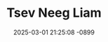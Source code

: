 ---
layout: movie-video-data
date: 2025-03-01 21:25:08 -0899
categories: movie

# Site Attributes
title: "Tsev Neeg Liam"
permalink: "/movie/Tsev_Neeg_Liam"

# Movie Attributes
synopsis: "Tsev neeg liam, yog ib zaj dab neeg ua qhia ntsig txog txoj kev ua ib yim neeg liam tsis paub txaj muag rau lub ntuj thiab daim av. Leej txiv los liam, leej niam los liam, leej tub los liam, leej ntxhais los liam, liam tag ib tsev neeg li. Yog leej twg tau los thab raug rau tsev neeg liam bi ces lawv yeej yuav ua kom nws lub neej liam. Thov nej soj qab saib mus seb yog yus ua ib tsev neeg liam no yus hlub neej yuav mus xaus zoo li cas. "
producer: ""
director: "Chue Thao"
writer: "Jai Chang, Chue Thao"
video_link: ""
genre: "Drama"
year: ""
release_type: "DVD"
storage: "Center for Hmong Studies"
thumbnail: "/assets/images/movie_thumbnails/Tsev Neeg Liam.jpeg"
publishing_company: "JC Entertainment"

# Sequels + Parts
base_movie: ""
total_parts: 
sequel: ""

# Movie Cast
cast:
- name: "Txiab Yaj"
- name: "Cuab Thoj"
- name: "Chai Her"
- name: "Choua Yang"
- name: "Yer Lor"
- name: "Cha Her"
- name: "Tsab Lauj"
---